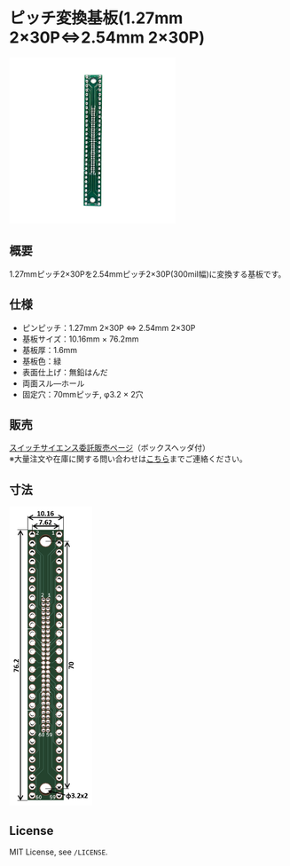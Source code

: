 # ピッチ変換基板(1.27mm 2×30P⇔2.54mm 2×30P)

<img src="/img/ProductImage.jpg" width="300px">

## 概要
1.27mmピッチ2×30Pを2.54mmピッチ2×30P(300mil幅)に変換する基板です。

## 仕様
- ピンピッチ：1.27mm 2×30P ⇔ 2.54mm 2×30P
- 基板サイズ：10.16mm × 76.2mm
- 基板厚：1.6mm
- 基板色：緑
- 表面仕上げ：無鉛はんだ
- 両面スル―ホール
- 固定穴：70mmピッチ, φ3.2 × 2穴

## 販売  
[スイッチサイエンス委託販売ページ](https://www.switch-science.com/catalog/6862/)（ボックスヘッダ付）  
※大量注文や在庫に関する問い合わせは[こちら](mailto:info.y2kb@gmail.com)までご連絡ください。

## 寸法
<img src="/img/dimension.png" width="150px">

## License
MIT License, see `/LICENSE`.
